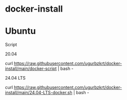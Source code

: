 # docker-install
# Ubuntu

Script

20.04 

curl https://raw.githubusercontent.com/ugurbzkrt/docker-install/main/docker-script | bash -

24.04 LTS

curl https://raw.githubusercontent.com/ugurbzkrt/docker-install/main/24.04-LTS-docker.sh | bash -
